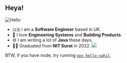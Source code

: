 ## Heya!

![Hello](./hello.gif)

- 🇬🇧 I am a **Software Engineer** based in UK.
- 🌱 I love **Engineering Systems** and **Building Products**.
- ⚙️ I am writing a lot of **Java** these days.
- 🧑‍🎓 Graduated from **NIT Surat** in 2022.
![](https://hit.yhype.me/github/profile?user_id=42311546)

BTW, if you have node, try running [`npx hello-sahil`](https://github.com/godcrampy/npx-hello-sahil/).
